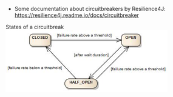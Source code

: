 * Some documentation about circuitbreakers by Resilience4J: https://resilience4j.readme.io/docs/circuitbreaker

States of a circuitbreak
![img.png](img.png)